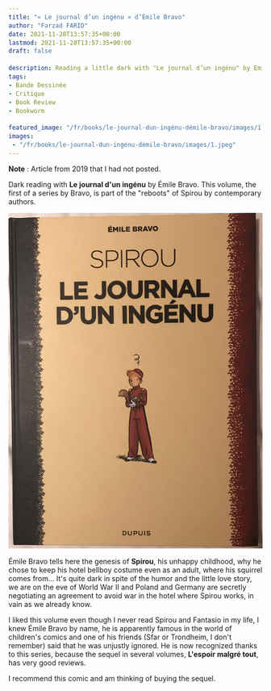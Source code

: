 ```yaml
---
title: "« Le journal d’un ingénu » d’Émile Bravo"
author: "Farzad FARID"
date: 2021-11-28T13:57:35+00:00
lastmod: 2021-11-28T13:57:35+00:00
draft: false

description: Reading a little dark with "Le journal d’un ingénu" by Emile Bravo. This volume, the first of a series by Bravo, is part of "reboots" of Spirou by contemporary authors
tags:
- Bande Dessinée
- Critique
- Book Review
- Bookworm

featured_image: "/fr/books/le-journal-dun-ingénu-démile-bravo/images/1.jpeg" 
images:
 - "/fr/books/le-journal-dun-ingénu-démile-bravo/images/1.jpeg"
---
```


**Note** : Article from 2019 that I had not posted.

Dark reading with **Le journal d'un ingénu** by Émile Bravo. This volume, the first of a series by Bravo, is part of the "reboots" of Spirou by contemporary authors.
    



![image](images/1.jpeg#layoutTextWidth)



Émile Bravo tells here the genesis of **Spirou**, his unhappy childhood, why he chose to keep his hotel bellboy costume even as an adult, where his squirrel comes from… It's quite dark in spite of the humor and the little love story, we are on the eve of World War II and Poland and Germany are secretly negotiating an agreement to avoid war in the hotel where Spirou works, in vain as we already know.

I liked this volume even though I never read Spirou and Fantasio in my life, I knew Émile Bravo by name, he is apparently famous in the world of children's comics and one of his friends (Sfar or Trondheim, I don't remember) said that he was unjustly ignored. He is now recognized thanks to this series, because the sequel in several volumes, **L'espoir malgré tout**, has very good reviews.

I recommend this comic and am thinking of buying the sequel.
